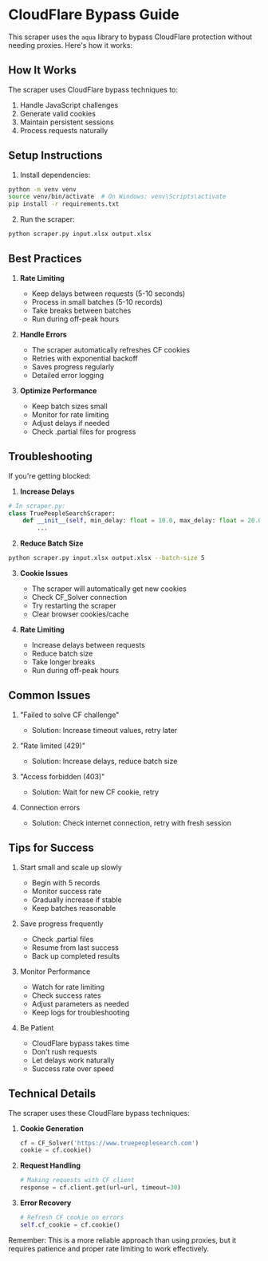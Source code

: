 # CloudFlare Bypass Guide

This scraper uses the `aqua` library to bypass CloudFlare protection without needing proxies. Here's how it works:

## How It Works

The scraper uses CloudFlare bypass techniques to:
1. Handle JavaScript challenges
2. Generate valid cookies
3. Maintain persistent sessions
4. Process requests naturally

## Setup Instructions

1. Install dependencies:
```bash
python -m venv venv
source venv/bin/activate  # On Windows: venv\Scripts\activate
pip install -r requirements.txt
```

2. Run the scraper:
```bash
python scraper.py input.xlsx output.xlsx
```

## Best Practices

1. **Rate Limiting**
   - Keep delays between requests (5-10 seconds)
   - Process in small batches (5-10 records)
   - Take breaks between batches
   - Run during off-peak hours

2. **Handle Errors**
   - The scraper automatically refreshes CF cookies
   - Retries with exponential backoff
   - Saves progress regularly
   - Detailed error logging

3. **Optimize Performance**
   - Keep batch sizes small
   - Monitor for rate limiting
   - Adjust delays if needed
   - Check .partial files for progress

## Troubleshooting

If you're getting blocked:

1. **Increase Delays**
```python
# In scraper.py:
class TruePeopleSearchScraper:
    def __init__(self, min_delay: float = 10.0, max_delay: float = 20.0):
        ...
```

2. **Reduce Batch Size**
```bash
python scraper.py input.xlsx output.xlsx --batch-size 5
```

3. **Cookie Issues**
   - The scraper will automatically get new cookies
   - Check CF_Solver connection
   - Try restarting the scraper
   - Clear browser cookies/cache

4. **Rate Limiting**
   - Increase delays between requests
   - Reduce batch size
   - Take longer breaks
   - Run during off-peak hours

## Common Issues

1. "Failed to solve CF challenge"
   - Solution: Increase timeout values, retry later

2. "Rate limited (429)"
   - Solution: Increase delays, reduce batch size

3. "Access forbidden (403)"
   - Solution: Wait for new CF cookie, retry

4. Connection errors
   - Solution: Check internet connection, retry with fresh session

## Tips for Success

1. Start small and scale up slowly
   - Begin with 5 records
   - Monitor success rate
   - Gradually increase if stable
   - Keep batches reasonable

2. Save progress frequently
   - Check .partial files
   - Resume from last success
   - Back up completed results

3. Monitor Performance
   - Watch for rate limiting
   - Check success rates
   - Adjust parameters as needed
   - Keep logs for troubleshooting

4. Be Patient
   - CloudFlare bypass takes time
   - Don't rush requests
   - Let delays work naturally
   - Success rate over speed

## Technical Details

The scraper uses these CloudFlare bypass techniques:

1. **Cookie Generation**
   ```python
   cf = CF_Solver('https://www.truepeoplesearch.com')
   cookie = cf.cookie()
   ```

2. **Request Handling**
   ```python
   # Making requests with CF client
   response = cf.client.get(url=url, timeout=30)
   ```

3. **Error Recovery**
   ```python
   # Refresh CF cookie on errors
   self.cf_cookie = cf.cookie()
   ```

Remember: This is a more reliable approach than using proxies, but it requires patience and proper rate limiting to work effectively.
